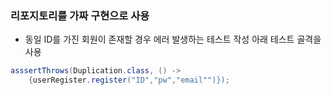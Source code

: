 <h3> 리포지토리를 가짜 구현으로 사용</h3>

* 동일 ID를 가진 회원이 존재할 경우 에러 발생하는 테스트 작성 아래 테스트 골격을 사용<br>

```java 
asssertThrows(Duplication.class, () -> 
    {userRegister.register("ID","pw","email"")});

```
    